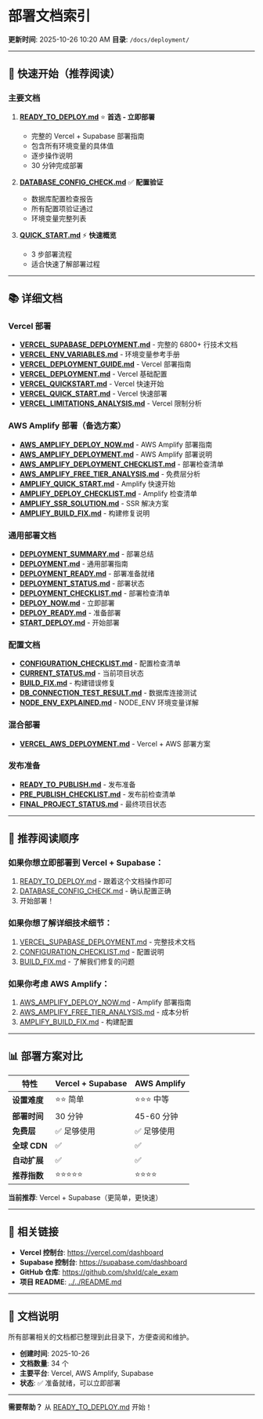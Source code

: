 # 部署文档索引

**更新时间**: 2025-10-26 10:20 AM
**目录**: `/docs/deployment/`

---

## 🚀 快速开始（推荐阅读）

### 主要文档

1. **[READY_TO_DEPLOY.md](READY_TO_DEPLOY.md)** ⭐ **首选 - 立即部署**
   - 完整的 Vercel + Supabase 部署指南
   - 包含所有环境变量的具体值
   - 逐步操作说明
   - 30 分钟完成部署

2. **[DATABASE_CONFIG_CHECK.md](DATABASE_CONFIG_CHECK.md)** ✅ **配置验证**
   - 数据库配置检查报告
   - 所有配置项验证通过
   - 环境变量完整列表

3. **[QUICK_START.md](QUICK_START.md)** ⚡ **快速概览**
   - 3 步部署流程
   - 适合快速了解部署过程

---

## 📚 详细文档

### Vercel 部署

- **[VERCEL_SUPABASE_DEPLOYMENT.md](VERCEL_SUPABASE_DEPLOYMENT.md)** - 完整的 6800+ 行技术文档
- **[VERCEL_ENV_VARIABLES.md](VERCEL_ENV_VARIABLES.md)** - 环境变量参考手册
- **[VERCEL_DEPLOYMENT_GUIDE.md](VERCEL_DEPLOYMENT_GUIDE.md)** - Vercel 部署指南
- **[VERCEL_DEPLOYMENT.md](VERCEL_DEPLOYMENT.md)** - Vercel 基础配置
- **[VERCEL_QUICKSTART.md](VERCEL_QUICKSTART.md)** - Vercel 快速开始
- **[VERCEL_QUICK_START.md](VERCEL_QUICK_START.md)** - Vercel 快速部署
- **[VERCEL_LIMITATIONS_ANALYSIS.md](VERCEL_LIMITATIONS_ANALYSIS.md)** - Vercel 限制分析

### AWS Amplify 部署（备选方案）

- **[AWS_AMPLIFY_DEPLOY_NOW.md](AWS_AMPLIFY_DEPLOY_NOW.md)** - AWS Amplify 部署指南
- **[AWS_AMPLIFY_DEPLOYMENT.md](AWS_AMPLIFY_DEPLOYMENT.md)** - AWS Amplify 部署说明
- **[AWS_AMPLIFY_DEPLOYMENT_CHECKLIST.md](AWS_AMPLIFY_DEPLOYMENT_CHECKLIST.md)** - 部署检查清单
- **[AWS_AMPLIFY_FREE_TIER_ANALYSIS.md](AWS_AMPLIFY_FREE_TIER_ANALYSIS.md)** - 免费层分析
- **[AMPLIFY_QUICK_START.md](AMPLIFY_QUICK_START.md)** - Amplify 快速开始
- **[AMPLIFY_DEPLOY_CHECKLIST.md](AMPLIFY_DEPLOY_CHECKLIST.md)** - Amplify 检查清单
- **[AMPLIFY_SSR_SOLUTION.md](AMPLIFY_SSR_SOLUTION.md)** - SSR 解决方案
- **[AMPLIFY_BUILD_FIX.md](AMPLIFY_BUILD_FIX.md)** - 构建修复说明

### 通用部署文档

- **[DEPLOYMENT_SUMMARY.md](DEPLOYMENT_SUMMARY.md)** - 部署总结
- **[DEPLOYMENT.md](DEPLOYMENT.md)** - 通用部署指南
- **[DEPLOYMENT_READY.md](DEPLOYMENT_READY.md)** - 部署准备就绪
- **[DEPLOYMENT_STATUS.md](DEPLOYMENT_STATUS.md)** - 部署状态
- **[DEPLOYMENT_CHECKLIST.md](DEPLOYMENT_CHECKLIST.md)** - 部署检查清单
- **[DEPLOY_NOW.md](DEPLOY_NOW.md)** - 立即部署
- **[DEPLOY_READY.md](DEPLOY_READY.md)** - 准备部署
- **[START_DEPLOY.md](START_DEPLOY.md)** - 开始部署

### 配置文档

- **[CONFIGURATION_CHECKLIST.md](CONFIGURATION_CHECKLIST.md)** - 配置检查清单
- **[CURRENT_STATUS.md](CURRENT_STATUS.md)** - 当前项目状态
- **[BUILD_FIX.md](BUILD_FIX.md)** - 构建错误修复
- **[DB_CONNECTION_TEST_RESULT.md](DB_CONNECTION_TEST_RESULT.md)** - 数据库连接测试
- **[NODE_ENV_EXPLAINED.md](NODE_ENV_EXPLAINED.md)** - NODE_ENV 环境变量详解

### 混合部署

- **[VERCEL_AWS_DEPLOYMENT.md](VERCEL_AWS_DEPLOYMENT.md)** - Vercel + AWS 部署方案

### 发布准备

- **[READY_TO_PUBLISH.md](READY_TO_PUBLISH.md)** - 发布准备
- **[PRE_PUBLISH_CHECKLIST.md](PRE_PUBLISH_CHECKLIST.md)** - 发布前检查清单
- **[FINAL_PROJECT_STATUS.md](FINAL_PROJECT_STATUS.md)** - 最终项目状态

---

## 🎯 推荐阅读顺序

### 如果你想立即部署到 Vercel + Supabase：

1. [READY_TO_DEPLOY.md](READY_TO_DEPLOY.md) - 跟着这个文档操作即可
2. [DATABASE_CONFIG_CHECK.md](DATABASE_CONFIG_CHECK.md) - 确认配置正确
3. 开始部署！

### 如果你想了解详细技术细节：

1. [VERCEL_SUPABASE_DEPLOYMENT.md](VERCEL_SUPABASE_DEPLOYMENT.md) - 完整技术文档
2. [CONFIGURATION_CHECKLIST.md](CONFIGURATION_CHECKLIST.md) - 配置说明
3. [BUILD_FIX.md](BUILD_FIX.md) - 了解我们修复的问题

### 如果你考虑 AWS Amplify：

1. [AWS_AMPLIFY_DEPLOY_NOW.md](AWS_AMPLIFY_DEPLOY_NOW.md) - Amplify 部署指南
2. [AWS_AMPLIFY_FREE_TIER_ANALYSIS.md](AWS_AMPLIFY_FREE_TIER_ANALYSIS.md) - 成本分析
3. [AMPLIFY_BUILD_FIX.md](AMPLIFY_BUILD_FIX.md) - 构建配置

---

## 📊 部署方案对比

| 特性 | Vercel + Supabase | AWS Amplify |
|------|-------------------|-------------|
| **设置难度** | ⭐⭐ 简单 | ⭐⭐⭐ 中等 |
| **部署时间** | 30 分钟 | 45-60 分钟 |
| **免费层** | ✅ 足够使用 | ✅ 足够使用 |
| **全球 CDN** | ✅ | ✅ |
| **自动扩展** | ✅ | ✅ |
| **推荐指数** | ⭐⭐⭐⭐⭐ | ⭐⭐⭐⭐ |

**当前推荐**: Vercel + Supabase（更简单，更快速）

---

## 🔗 相关链接

- **Vercel 控制台**: https://vercel.com/dashboard
- **Supabase 控制台**: https://supabase.com/dashboard
- **GitHub 仓库**: https://github.com/shxld/cale_exam
- **项目 README**: [../../README.md](../../README.md)

---

## 📝 文档说明

所有部署相关的文档都已整理到此目录下，方便查阅和维护。

- **创建时间**: 2025-10-26
- **文档数量**: 34 个
- **主要平台**: Vercel, AWS Amplify, Supabase
- **状态**: ✅ 准备就绪，可以立即部署

---

**需要帮助？** 从 [READY_TO_DEPLOY.md](READY_TO_DEPLOY.md) 开始！
